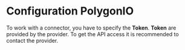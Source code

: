 # Configuration PolygonIO

To work with a connector, you have to specify the **Token**. **Token** are provided by the provider. To get the API access it is recommended to contact the provider.
